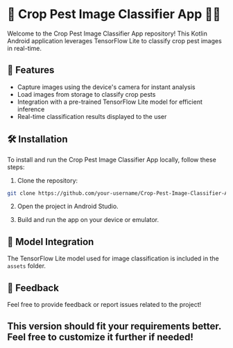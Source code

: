 # 🌱 Crop Pest Image Classifier App 🐛📸

Welcome to the Crop Pest Image Classifier App repository! This Kotlin Android application leverages
TensorFlow Lite to classify crop pest images in real-time.

## 🚀 Features

- Capture images using the device's camera for instant analysis
- Load images from storage to classify crop pests
- Integration with a pre-trained TensorFlow Lite model for efficient inference
- Real-time classification results displayed to the user


## 🛠 Installation

To install and run the Crop Pest Image Classifier App locally, follow these steps:

1. Clone the repository:

```bash
git clone https://github.com/your-username/Crop-Pest-Image-Classifier-App.git
```

2. Open the project in Android Studio.

3. Build and run the app on your device or emulator.

## 🤖 Model Integration

The TensorFlow Lite model used for image classification is included in the `assets` folder.

## 📝 Feedback

Feel free to provide feedback or report issues related to the project!

## This version should fit your requirements better. Feel free to customize it further if needed!
